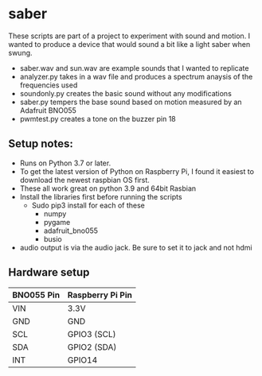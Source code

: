 # saber
These scripts are part of a project to experiment with sound and motion. I wanted to produce a device that would sound a bit like a light saber when swung. 
* saber.wav and sun.wav are example sounds that I wanted to replicate
* analyzer.py takes in a wav file and produces a spectrum anaysis of the frequencies used
* soundonly.py creates the basic sound without any modifications
* saber.py tempers the base sound based on motion measured by an Adafruit BNO055
* pwmtest.py creates a tone on the buzzer pin 18





## Setup notes:
* Runs on Python 3.7 or later.  
* To get the latest version of Python on Raspberry Pi, I found it easiest to download the newest raspbian OS first.
* These all work great on python 3.9 and 64bit Rasbian
* Install the libraries first before running the scripts
  * Sudo pip3 install for each of these
    * numpy
    * pygame
    * adafruit_bno055
    * busio
* audio output is via the audio jack. Be sure to set it to jack and not hdmi




## Hardware setup
| BNO055 Pin | Raspberry Pi Pin |
| --- | --- |
| VIN | 3.3V |
| GND | GND |
| SCL | GPIO3 (SCL) |
| SDA | GPIO2 (SDA) |
| INT | GPIO14 | 


